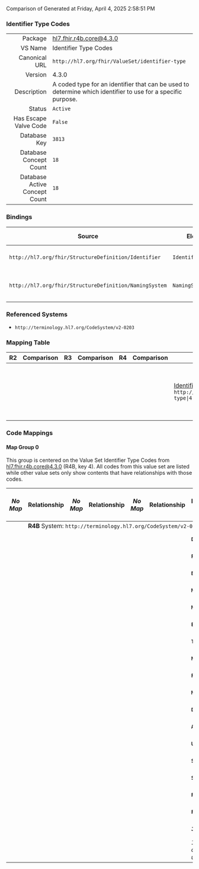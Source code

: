 Comparison of 
Generated at Friday, April 4, 2025 2:58:51 PM

### Identifier Type Codes

|      |     |
| ---: | --- |
| Package | hl7.fhir.r4b.core@4.3.0 |
| VS Name | Identifier Type Codes |
| Canonical URL | `http://hl7.org/fhir/ValueSet/identifier-type` |
| Version | 4.3.0 |
| Description | A coded type for an identifier that can be used to determine which identifier to use for a specific purpose. |
| Status | `Active` |
| Has Escape Valve Code | `False` |
| Database Key | `3813` |
| Database Concept Count | `18` |
| Database Active Concept Count | `18` |
### Bindings

| Source | Element | Binding | Strength | Element Short |
| ------ | ------- | ------- | -------- | ------------- |
| `http://hl7.org/fhir/StructureDefinition/Identifier` | `Identifier.type` | `http://hl7.org/fhir/ValueSet/identifier-type` | `Extensible` | Description of identifier |
| `http://hl7.org/fhir/StructureDefinition/NamingSystem` | `NamingSystem.type` | `http://hl7.org/fhir/ValueSet/identifier-type` | `Extensible` | e.g. driver,  provider,  patient, bank etc. |

### Referenced Systems

* `http://terminology.hl7.org/CodeSystem/v2-0203`
### Mapping Table

| R2 | Comparison | R3 | Comparison | R4 | Comparison | R4B | Comparison | R5
| --- | --- | --- | --- | --- | --- | --- | --- | ---
| | | | | | | [Identifier Type Codes](/docs/R4B/ValueSets/IdentifierTypeCodes.md)<br/> `http://hl7.org/fhir/ValueSet/identifier-type\|4.3.0` | →→→→→→→<br/>``<br/>- DBKey: `896`<br/>- Reviewed: `n/a`<br/>- By: `n/a`<br/>→→→→→→→<hr/>←←←←←←←<br/>``<br/>- DBKey: `1157`<br/>- Reviewed: `n/a`<br/>- By: `n/a`<br/>←←←←←←←| [IdentifierTypeCodes](/docs/R5/ValueSets/IdentifierTypeCodes.md)<br/> `http://hl7.org/fhir/ValueSet/identifier-type\|5.0.0` 

### Code Mappings


#### Map Group 0

This group is centered on the Value Set Identifier Type Codes from hl7.fhir.r4b.core@4.3.0 (R4B, key 4).
All codes from this value set are listed while other value sets only show contents that have relationships with those codes.

| *No Map* | Relationship | *No Map* | Relationship | *No Map* | Relationship | R4B Identifier Type Codes| Relationship | [R5 IdentifierTypeCodes](/docs/R5/ValueSets/IdentifierTypeCodes.md)
| --- | --- | --- | --- | --- | --- | --- | --- | ---
| <td colspan="8">**R4B** System: `http://terminology.hl7.org/CodeSystem/v2-0203`
| | | | | | | **`DL`**| _Equivalent_ <br/>(8322/10631)| `DL`
| | | | | | | **`PPN`**| _Equivalent_ <br/>(8332/10641)| `PPN`
| | | | | | | **`BRN`**| _Equivalent_ <br/>(8321/10630)| `BRN`
| | | | | | | **`MR`**| _Equivalent_ <br/>(8329/10638)| `MR`
| | | | | | | **`MCN`**| _Equivalent_ <br/>(8327/10636)| `MCN`
| | | | | | | **`EN`**| _Equivalent_ <br/>(8324/10633)| `EN`
| | | | | | | **`TAX`**| _Equivalent_ <br/>(8336/10645)| `TAX`
| | | | | | | **`NIIP`**| _Equivalent_ <br/>(8330/10639)| `NIIP`
| | | | | | | **`PRN`**| _Equivalent_ <br/>(8333/10642)| `PRN`
| | | | | | | **`MD`**| _Equivalent_ <br/>(8328/10637)| `MD`
| | | | | | | **`DR`**| _Equivalent_ <br/>(8323/10632)| `DR`
| | | | | | | **`ACSN`**| _Equivalent_ <br/>(8320/10629)| `ACSN`
| | | | | | | **`UDI`**| _Equivalent_ <br/>(8337/10646)| `UDI`
| | | | | | | **`SNO`**| _Equivalent_ <br/>(8335/10644)| `SNO`
| | | | | | | **`SB`**| _Equivalent_ <br/>(8334/10643)| `SB`
| | | | | | | **`PLAC`**| _Equivalent_ <br/>(8331/10640)| `PLAC`
| | | | | | | **`FILL`**| _Equivalent_ <br/>(8325/10634)| `FILL`
| | | | | | | **`JHN`**| _Equivalent_ <br/>(8326/10635)| `JHN`
| | | | | | | *18 of 18 codes used* | | *18 of 18 codes used* 


